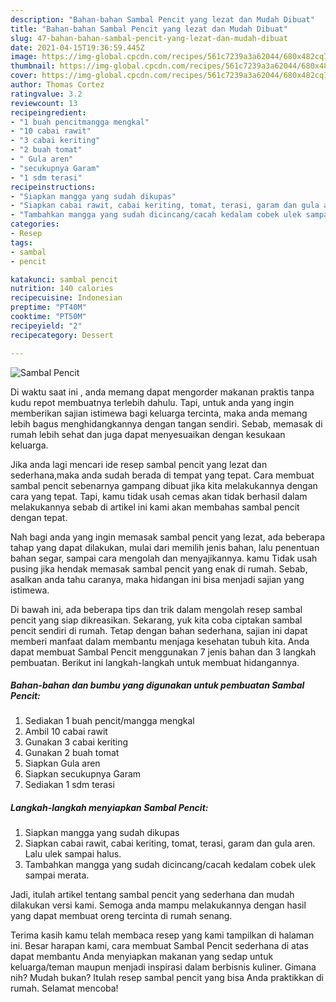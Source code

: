 ```yaml
---
description: "Bahan-bahan Sambal Pencit yang lezat dan Mudah Dibuat"
title: "Bahan-bahan Sambal Pencit yang lezat dan Mudah Dibuat"
slug: 47-bahan-bahan-sambal-pencit-yang-lezat-dan-mudah-dibuat
date: 2021-04-15T19:36:59.445Z
image: https://img-global.cpcdn.com/recipes/561c7239a3a62044/680x482cq70/sambal-pencit-foto-resep-utama.jpg
thumbnail: https://img-global.cpcdn.com/recipes/561c7239a3a62044/680x482cq70/sambal-pencit-foto-resep-utama.jpg
cover: https://img-global.cpcdn.com/recipes/561c7239a3a62044/680x482cq70/sambal-pencit-foto-resep-utama.jpg
author: Thomas Cortez
ratingvalue: 3.2
reviewcount: 13
recipeingredient:
- "1 buah pencitmangga mengkal"
- "10 cabai rawit"
- "3 cabai keriting"
- "2 buah tomat"
- " Gula aren"
- "secukupnya Garam"
- "1 sdm terasi"
recipeinstructions:
- "Siapkan mangga yang sudah dikupas"
- "Siapkan cabai rawit, cabai keriting, tomat, terasi, garam dan gula aren. Lalu ulek sampai halus."
- "Tambahkan mangga yang sudah dicincang/cacah kedalam cobek ulek sampai merata."
categories:
- Resep
tags:
- sambal
- pencit

katakunci: sambal pencit 
nutrition: 140 calories
recipecuisine: Indonesian
preptime: "PT40M"
cooktime: "PT50M"
recipeyield: "2"
recipecategory: Dessert

---
```



![Sambal Pencit](https://img-global.cpcdn.com/recipes/561c7239a3a62044/680x482cq70/sambal-pencit-foto-resep-utama.jpg)

Di waktu  saat ini , anda memang dapat mengorder makanan praktis tanpa kudu repot membuatnya terlebih dahulu. Tapi, untuk anda yang ingin memberikan sajian istimewa bagi keluarga tercinta, maka anda memang lebih bagus menghidangkannya dengan tangan sendiri. Sebab, memasak di rumah lebih sehat dan juga dapat menyesuaikan dengan kesukaan keluarga.

Jika anda lagi mencari ide resep sambal pencit yang lezat dan sederhana,maka anda sudah berada di tempat yang tepat. Cara membuat sambal pencit  sebenarnya gampang dibuat jika kita melakukannya dengan cara yang tepat. Tapi, kamu tidak usah cemas akan tidak berhasil dalam melakukannya 
sebab di artikel ini kami akan membahas sambal pencit dengan tepat.  



Nah bagi anda yang ingin memasak sambal pencit yang lezat, ada beberapa tahap yang dapat dilakukan, mulai dari memilih jenis bahan, lalu penentuan bahan segar, sampai cara mengolah dan menyajikannya. kamu Tidak usah pusing jika hendak memasak sambal pencit yang enak di rumah. Sebab, asalkan anda  tahu caranya, maka hidangan ini bisa menjadi sajian yang istimewa.

Di bawah ini, ada beberapa tips dan trik dalam mengolah resep sambal pencit yang siap dikreasikan. Sekarang, yuk kita coba ciptakan sambal pencit sendiri di rumah. Tetap dengan bahan sederhana, sajian ini dapat memberi manfaat dalam membantu menjaga kesehatan tubuh kita. Anda dapat membuat Sambal Pencit menggunakan 7 jenis bahan dan 3 langkah pembuatan. Berikut ini langkah-langkah untuk membuat hidangannya.

<!--inarticleads1-->

##### Bahan-bahan dan bumbu yang digunakan untuk pembuatan Sambal Pencit:

1. Sediakan 1 buah pencit/mangga mengkal
1. Ambil 10 cabai rawit
1. Gunakan 3 cabai keriting
1. Gunakan 2 buah tomat
1. Siapkan  Gula aren
1. Siapkan secukupnya Garam
1. Sediakan 1 sdm terasi




<!--inarticleads2-->

##### Langkah-langkah menyiapkan Sambal Pencit:

1. Siapkan mangga yang sudah dikupas
1. Siapkan cabai rawit, cabai keriting, tomat, terasi, garam dan gula aren. Lalu ulek sampai halus.
1. Tambahkan mangga yang sudah dicincang/cacah kedalam cobek ulek sampai merata.




Jadi, itulah artikel tentang  sambal pencit  yang sederhana dan mudah dilakukan versi kami. Semoga anda mampu melakukannya dengan hasil yang dapat membuat oreng tercinta di rumah senang. 

Terima kasih kamu telah membaca resep yang kami tampilkan di halaman ini. Besar harapan kami, cara membuat  Sambal Pencit sederhana di atas dapat membantu Anda menyiapkan makanan yang sedap untuk keluarga/teman maupun menjadi inspirasi dalam berbisnis kuliner. Gimana nih? Mudah bukan? Itulah resep sambal pencit yang bisa Anda praktikkan di rumah. Selamat mencoba!

